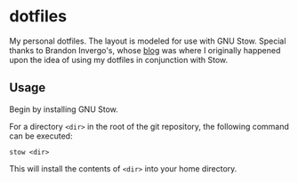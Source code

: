 dotfiles
========
My personal dotfiles. The layout is modeled for use with GNU Stow. Special thanks to Brandon Invergo's, whose [blog][1] was where I originally happened upon the idea of using my dotfiles in conjunction with Stow.

Usage
-----

Begin by installing GNU Stow.

For a directory `<dir>` in the root of the git repository, the following
command can be executed:

	stow <dir>

This will install the contents of `<dir>` into your home directory.

[1]: http://brandon.invergo.net/news/2012-05-26-using-gnu-stow-to-manage-your-dotfiles.html
